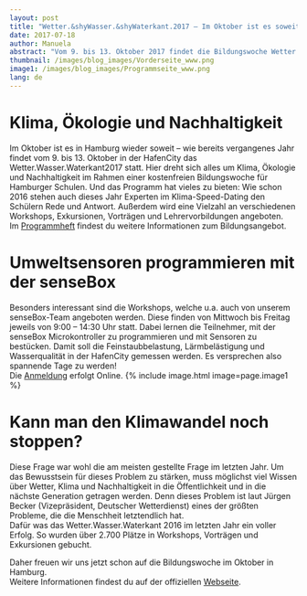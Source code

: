 ```yaml
---
layout: post
title: "Wetter.&shyWasser.&shyWaterkant.2017 – Im Oktober ist es soweit!"
date: 2017-07-18
author: Manuela
abstract: "Vom 9. bis 13. Oktober 2017 findet die Bildungswoche Wetter.Wasser.Waterlant 2017 erneut in der HafenCity in Hamburg statt – die senseBox ist mit Workshops zum Thema Umweltsensoren vor Ort."
thumbnail: /images/blog_images/Vorderseite_www.png
image1: /images/blog_images/Programmseite_www.png
lang: de
---
```

Klima, Ökologie und Nachhaltigkeit
============
Im Oktober ist es in Hamburg wieder soweit – wie bereits vergangenes Jahr findet  vom 9. bis 13. Oktober in der HafenCity das Wetter.Wasser.Waterkant2017 statt. Hier dreht sich alles um Klima, Ökologie und Nachhaltigkeit im Rahmen einer kostenfreien Bildungswoche für Hamburger Schulen. Und das Programm hat vieles zu bieten: Wie schon 2016 stehen auch dieses Jahr Experten im Klima-Speed-Dating den Schülern Rede und Antwort. Außerdem wird eine Vielzahl an verschiedenen Workshops, Exkursionen, Vorträgen und Lehrervorbildungen angeboten. <br>
Im <a href="http://www2017.de/programmheft/">Programmheft</a> findest du weitere Informationen zum Bildungsangebot.


Umweltsensoren programmieren mit der senseBox
============
Besonders interessant sind die Workshops, welche u.a. auch von unserem senseBox-Team angeboten werden. Diese finden von Mittwoch bis Freitag jeweils von 9:00 – 14:30 Uhr statt. Dabei lernen die Teilnehmer, mit der senseBox Microkontroller zu programmieren und mit Sensoren zu bestücken. Damit soll die Feinstaubbelastung, Lärmbelästigung und Wasserqualität in der HafenCity gemessen werden. Es versprechen also spannende Tage zu werden!<br>
Die <a href="http://www2017.de/anmeldung/">Anmeldung</a> erfolgt Online.
{% include image.html image=page.image1 %}


Kann man den Klimawandel noch stoppen?
============
Diese Frage war wohl die am meisten gestellte Frage im letzten Jahr. Um das Bewusstsein für dieses Problem zu stärken, muss möglichst viel Wissen über Wetter, Klima und Nachhaltigkeit in die Öffentlichkeit und in die nächste Generation getragen werden. Denn dieses Problem ist laut Jürgen Becker (Vizepräsident, Deutscher Wetterdienst) eines der größten Probleme, die die Menschheit letztendlich hat.<br>
Dafür was das Wetter.Wasser.Waterkant 2016 im letzten Jahr ein voller Erfolg. So wurden über 2.700 Plätze in Workshops, Vorträgen und Exkursionen gebucht.

Daher freuen wir uns jetzt schon auf die Bildungswoche im Oktober in Hamburg.<br>
Weitere Informationen findest du auf der offiziellen <a href="http://www2017.de/">Webseite</a>.
